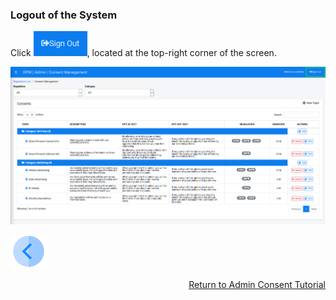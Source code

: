 ### Logout of the System

Click ![image](../images/08_ICON_SignOut.png), located at the top-right corner of the screen.

![image](../images/08_Consent_SignOut.png)



[![Previous](../images/Previous.png)]( 03_03_Admin_Create_New_Consent.md)[<p align="right"> Return to Admin Consent Tutorial</p>](03_01_Admin_Consent_Tutorial.md)
